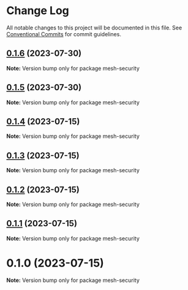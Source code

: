 # Change Log

All notable changes to this project will be documented in this file.
See [Conventional Commits](https://conventionalcommits.org) for commit guidelines.

## [0.1.6](https://github.com/cosmology-tech/mesh-security/compare/mesh-security@0.1.5...mesh-security@0.1.6) (2023-07-30)

**Note:** Version bump only for package mesh-security





## [0.1.5](https://github.com/cosmology-tech/mesh-security/compare/mesh-security@0.1.4...mesh-security@0.1.5) (2023-07-30)

**Note:** Version bump only for package mesh-security





## [0.1.4](https://github.com/cosmology-tech/mesh-security/compare/mesh-security@0.1.3...mesh-security@0.1.4) (2023-07-15)

**Note:** Version bump only for package mesh-security





## [0.1.3](https://github.com/cosmology-tech/mesh-security/compare/mesh-security@0.1.2...mesh-security@0.1.3) (2023-07-15)

**Note:** Version bump only for package mesh-security





## [0.1.2](https://github.com/cosmology-tech/mesh-security/compare/mesh-security@0.1.1...mesh-security@0.1.2) (2023-07-15)

**Note:** Version bump only for package mesh-security





## [0.1.1](https://github.com/cosmology-tech/mesh-security/compare/mesh-security@0.1.0...mesh-security@0.1.1) (2023-07-15)

**Note:** Version bump only for package mesh-security





# 0.1.0 (2023-07-15)

**Note:** Version bump only for package mesh-security
